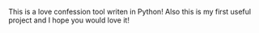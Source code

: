 This is a love confession tool writen in Python!
Also this is my first useful project and I hope you would love it!